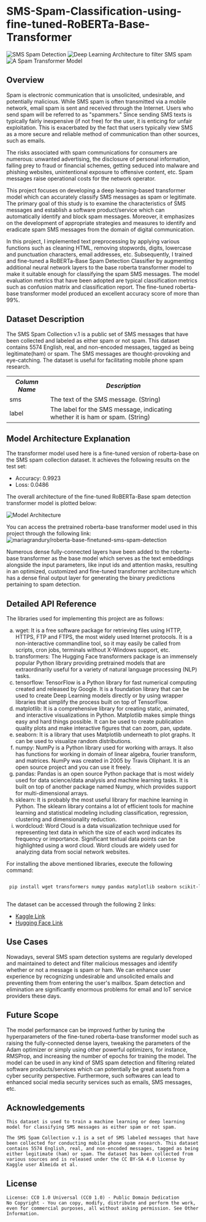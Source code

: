 # SMS-Spam-Classification-using-fine-tuned-RoBERTa-Base-Transformer

![SMS Spam Detection](https://miro.medium.com/max/1400/0*mbFBPcPUJD-53v3h.png)
![Deep Learning Architecture to filter SMS spam](https://ars.els-cdn.com/content/image/1-s2.0-S0167739X19306879-gr2.jpg)
![A Spam Transformer Model](https://d3i71xaburhd42.cloudfront.net/7e9e45a9a495fb090551dbc3c3932fec3e2735a8/5-Figure3-1.png)

## Overview

Spam is electronic communication that is unsolicited, undesirable, and potentially malicious. While SMS spam is often transmitted via a mobile network, email spam is sent and received through the Internet. Users who send spam will be referred to as "spammers." Since sending SMS texts is typically fairly inexpensive (if not free) for the user, it is enticing for unfair exploitation. This is exacerbated by the fact that users typically view SMS as a more secure and reliable method of communication than other sources, such as emails. 

The risks associated with spam communications for consumers are numerous: unwanted advertising, the disclosure of personal information, falling prey to fraud or financial schemes, getting seduced into malware and phishing websites, unintentional exposure to offensive content, etc. Spam messages raise operational costs for the network operator. 

This project focuses on developing a deep learning-based transformer model which can accurately classify SMS messages as spam or legitimate. The primary goal of this study is to examine the characteristics of SMS messages and establish a software product/service which can automatically identify and block spam messages. Moreover, it emphasizes on the development of appropriate strategies and measures to identify and eradicate spam SMS messages from the domain of digital communication.

In this project, I implemented text preprocessing by applying various functions such as cleaning HTML, removing stopwords, digits, lowercase and punctuation characters, email addresses, etc. Subsequently, I trained and fine-tuned a RoBERTa-Base Spam Detection Classifier by augmenting additional neural network layers to the base roberta transformer model to make it suitable enough for classifying the spam SMS messages. The model evaluation metrics that have been adopted are typical classification metrics such as confusion matrix and classification report. The fine-tuned roberta-base transformer model produced an excellent accuracy score of more than 99%.

## Dataset Description

<p>The SMS Spam Collection v.1 is a public set of SMS messages that have been collected and labeled as either spam or not spam. This dataset contains 5574 English, real, and non-encoded messages, tagged as being legitimate(ham) or spam. The SMS messages are thought-provoking and eye-catching. The dataset is useful for facilitating mobile phone spam research.</p>

<table>
  <tr>
    <th><b><em><strong>Column Name</strong></em></b></th>
    <th><b><em><strong>Description</strong></em></b></th>
  </tr>
  <tr>
    <td>sms</td>
    <td>The text of the SMS message. (String)</td>
  </tr>
  <tr>
    <td>label</td>
    <td>The label for the SMS message, indicating whether it is ham or spam. (String)</td>
  </tr>
</table>

## Model Architecture Explanation

The transformer model used here is a fine-tuned version of roberta-base on the SMS spam collection dataset. It achieves the following results on the test set:

<ul>
  <li>Accuracy: 0.9923</li>
  <li>Loss: 0.0486</li>
</ul>

The overall architecture of the fine-tuned RoBERTa-Base spam detection transformer model is plotted below:

![Model Architecture](https://www.kaggleusercontent.com/kf/113846181/eyJhbGciOiJkaXIiLCJlbmMiOiJBMTI4Q0JDLUhTMjU2In0..wpilX0T2DB1c8YgTllxCdQ.QJtJ5oSYBVaiRz8unsbFDF_S2S48teQqtRLrCSYQlcif6DgAlBjnAORlJw1QlhBqaY7kuG8MpvckXHQ1iNdJIMm4H2dEGkLInNx91kE6iTjxSnIZD3grdk_X1TO-sUsTvKNS3o4KPAEbLe1QwNClsLcm8hYF4M_f4h7oMTl9cv_aGSWpNzqHaqjBKO-4DpWboxE2-_rZYfMxfh_NVp9GomSVxmDx6wPFTZRM49fL4owF-qVSJ7bWtIXc8v2p6bLX6As2sF9-qXj7QOtju8eIQUtzIuV0vypm-Jy4dcyIA_yjM49MhJLQRJnLGhR4AWetHST73KjY51MsSXrFxmyYluVtV6-q-CqLv5OizjdKfKWOelA3JwFvTfXf8RzUnQeHcHEf90bgwho-Ov73OG4k8uaPZ3ps9vmSAmMNtOcSS103gfG4nANa6VYT_NwUaF0n5iivChk1r2TjQxMZ9vSbrJhr99igzIycg3MFGcsEx1k7k18FYuBfpzcEwyh6hftRjRQQYynJM_Pp3MJU3wCQarQfqqohEyjy3JCTln7-lik44-xrl4G9w2bhPCYkD0bv8DJXkFFoS0RQ_tfkCoZZ4vpIylSeyZXVbgEAxIcXI18m7vFLsya0S-VkKtvikHjzhTs-uWrKBLUbk-gn1dAv77SJec7hNyBoqbSueiDeswo.r1XQoU9ZCAxF1ttSzlBf4Q/ROBERTA-BASE-FINETUNED-SMS-SPAM-DETECTION.png)

You can access the pretrained roberta-base transformer model used in this project through the following link: ![mariagrandury/roberta-base-finetuned-sms-spam-detection](https://huggingface.co/mariagrandury/roberta-base-finetuned-sms-spam-detection)

Numerous dense fully-connected layers have been added to the roberta-base transformer as the base model which serves as the text embeddings alongside the input parameters, like input ids and attention masks, resulting in an optimized, customized and fine-tuned transformer architecture which has a dense final output layer for generating the binary predictions pertaining to spam detection.

## Detailed API Reference

The libraries used for implementing this project are as follows:

<ol type='a'>
  <li>wget: It is a free software package for retrieving files using HTTP, HTTPS, FTP and FTPS, the most widely used Internet protocols. It is a non-interactive commandline tool, so it may easily be called from scripts, cron jobs, terminals without X-Windows support, etc.</li>
  <li>transformers: The Hugging Face transformers package is an immensely popular Python library providing pretrained models that are extraordinarily useful for a variety of natural language processing (NLP) tasks.</li>
  <li>tensorflow: TensorFlow is a Python library for fast numerical computing created and released by Google. It is a foundation library that can be used to create Deep Learning models directly or by using wrapper libraries that simplify the process built on top of TensorFlow.</li>
  <li>matplotlib: It is a comprehensive library for creating static, animated, and interactive visualizations in Python. Matplotlib makes simple things easy and hard things possible. It can be used to create publication quality plots and make interactive figures that can zoom, pan, update.</li>
  <li>seaborn: It is a library that uses Matplotlib underneath to plot graphs. It can be used to visualize random distributions.</li>
  <li>numpy: NumPy is a Python library used for working with arrays. It also has functions for working in domain of linear algebra, fourier transform, and matrices. NumPy was created in 2005 by Travis Oliphant. It is an open source project and you can use it freely.</li>
  <li>pandas: Pandas is an open source Python package that is most widely used for data science/data analysis and machine learning tasks. It is built on top of another package named Numpy, which provides support for multi-dimensional arrays.</li>
  <li>sklearn: It is probably the most useful library for machine learning in Python. The sklearn library contains a lot of efficient tools for machine learning and statistical modeling including classification, regression, clustering and dimensionality reduction.</li>
  <li>wordcloud: Word Cloud is a data visualization technique used for representing text data in which the size of each word indicates its frequency or importance. Significant textual data points can be highlighted using a word cloud. Word clouds are widely used for analyzing data from social network websites.</li>
</ol>

For installing the above mentioned libraries, execute the following command:

```bash

 pip install wget transformers numpy pandas matplotlib seaborn scikit-learn wordcloud
 
```

The dataset can be accessed through the following 2 links:

<ul>
  <li><a href="https://www.kaggle.com/datasets/thedevastator/sms-spam-collection-a-more-diverse-dataset">Kaggle Link</a></li>
  <li><a href="https://huggingface.co/datasets/sms_spam">Hugging Face Link</a></li>
</ul>

## Use Cases

Nowadays, several SMS spam detection systems are regularly developed and maintained to detect and filter malicious messages and identify whether or not a message is spam or ham. We can enhance user experience by recognizing undesirable and unsolicited emails and preventing them from entering the user's mailbox. Spam detection and elimination are significantly enormous problems for email and IoT service providers these days.

## Future Scope

The model performance can be improved further by tuning the hyperparameters of the fine-tuned roberta-base transformer model such as raising the fully-connected dense layers, tweaking the parameters of the Adam optimizer or simply using other powerful optimizers, for instance, RMSProp, and increasing the number of epochs for training the model. The model can be used in any kind of SMS spam detection and filtering related software products/services which can potentially be great assets from a cyber security perspective. Furthermore, such softwares can lead to enhanced social media security services such as emails, SMS messages, etc.

## Acknowledgements

    This dataset is used to train a machine learning or deep learning model for classifying SMS messages as either spam or not spam.

    The SMS Spam Collection v.1 is a set of SMS labeled messages that have been collected for conducting mobile phone spam research. This dataset contains 5574 English, real, and non-encoded messages, tagged as being either legitimate (ham) or spam. The dataset has been collected from various sources and is released under the CC BY-SA 4.0 license by Kaggle user Almeida et al.

## License

    License: CC0 1.0 Universal (CC0 1.0) - Public Domain Dedication
    No Copyright - You can copy, modify, distribute and perform the work, even for commercial purposes, all without asking permission. See Other Information.


 
  
